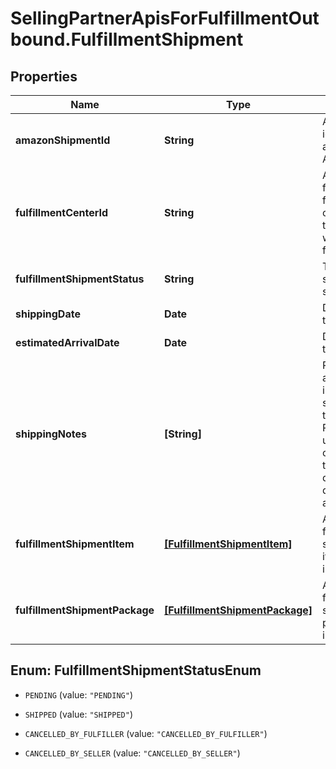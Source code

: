 # SellingPartnerApisForFulfillmentOutbound.FulfillmentShipment

## Properties

Name | Type | Description | Notes
------------ | ------------- | ------------- | -------------
**amazonShipmentId** | **String** | A shipment identifier assigned by Amazon. | 
**fulfillmentCenterId** | **String** | An identifier for the fulfillment center that the shipment will be sent from. | 
**fulfillmentShipmentStatus** | **String** | The current status of the shipment. | 
**shippingDate** | **Date** | Date timestamp | [optional] 
**estimatedArrivalDate** | **Date** | Date timestamp | [optional] 
**shippingNotes** | **[String]** | Provides additional insight into shipment timeline. Primairly used to communicate that actual delivery dates aren&#39;t available. | [optional] 
**fulfillmentShipmentItem** | [**[FulfillmentShipmentItem]**](FulfillmentShipmentItem.md) | An array of fulfillment shipment item information. | 
**fulfillmentShipmentPackage** | [**[FulfillmentShipmentPackage]**](FulfillmentShipmentPackage.md) | An array of fulfillment shipment package information. | [optional] 



## Enum: FulfillmentShipmentStatusEnum


* `PENDING` (value: `"PENDING"`)

* `SHIPPED` (value: `"SHIPPED"`)

* `CANCELLED_BY_FULFILLER` (value: `"CANCELLED_BY_FULFILLER"`)

* `CANCELLED_BY_SELLER` (value: `"CANCELLED_BY_SELLER"`)





